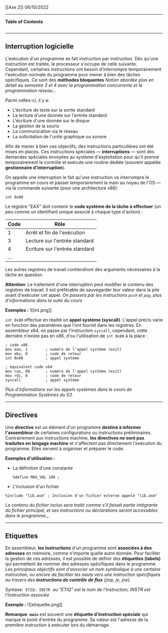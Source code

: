 [[Axe 2]]
06/10/2022
****
**Table of Contents**
```table-of-contents
```

****
## Interruption logicielle

L'exécution d'un programme se fait instruction par instruction. Dès qu'une instruction est traitée, le processeur s'occupe de celle suivante. 
Cependant, certaines instructions ont besoin d'interrompre temporairement l'exécution normale du programme pour mener à bien des tâches spécifiques. Ce sont des **méthodes bloquantes**
	*Notion abordée plus en détail au semestre 3 et 4 avec la programmation concurrente et la programmation réseau...*

Parmi celles-ci, il y a: 
- L'écriture de texte sur la sortie standard 
- La lecture d'une donnée sur l'entrée standard 
- L'écriture d'une donnée sur le disque 
- La gestion de la souris 
- La communication via le réseau 
- La sollicitation de l'unité graphique ou sonore

Afin de mener à bien ces objectifs, des instructions particulières ont été mises en places. Ces instructions spéciales — **interruptions** — sont des demandes spéciales envoyées au système d'exploitation pour qu'il prenne temporairement le contrôle et exécute une routine dédiée (souvent appelée **gestionnaire d'interruption**).


On appelle une interruption le fait qu'une instruction va interrompre le programme en cours et passer temporairement la main au noyau de l'OS — via la commande suivante (pour une architecture x86): 
```
int 0x80
```

Le registre "EAX" doit contenir le **code système de la tâche à effectuer** (un peu comme un identifiant unique associé à chaque type d'action) :

| Code | Rôle                           |
| ---- | ------------------------------ |
| 1    | Arrêt et fin de l'exécution    |
| 3    | Lecture sur l'entrée standard  |
| 4    | Ecriture sur l'entrée standard |
| ...  |                                |
 
 Les autres registres de travail contiendront des arguments nécessaires à la tâche en question  


**Attention**: Le traitement d'une interruption peut modifier le contenu des registres de travail. Il est préférable de sauvegarder leur valeur dans la pile avant d'exécuter cet appel.
	*On passera par les instructions `push` et `pop`, plus d'informations dans la suite du cours*

**Exemples :**
![[int.png]]


`int 0x80` effectue en réalité un **appel système (syscall)**. L'appel précis varie en fonction des paramètres que l'ont fournit dans les registres.
En assembleur x64, on passe par l'instruction `syscall`, cependant, cette dernière n'existe pas en x86, d'ou l'utilisation de `int 0x80` à la place :
```assembly
; code x86
mov eax, 1        ; numéro de l'appel système (exit)
mov ebx, 0        ; code de retour
int 0x80          ; appel système

; équivalent code x64
mov rax, 60       ; numéro de l'appel système (exit)
mov rdi, 0        ; code de retour
syscall           ; appel système
```
*Plus d'informations sur les appels systèmes dans le cours de Programmation Systèmes du S3.*


****
## Directives

Une **directive** est un élément d'un programme **destiné à informer l'assembleur** de certaines configurations ou instructions préliminaires. 
Contrairement aux instructions machine, **les directives ne sont pas traduites en langage machine** et n'affectent pas directement l'exécution du programme. Elles servent à organiser et préparer le code.

**Exemples d'utilisation :**
- La définition d'une constante 
	```assembly
	%define MAX_VAL 100 ;
	```

- L'inclusion d'un fichier 
```assembly
%include "lib.asm" ; Inclusion d'un fichier externe appelé "lib.asm"
```
*Le contenu du fichier inclus sera traité comme s'il faisait partie intégrante du fichier principal, et ses instructions ou déclarations seront accessibles dans le programme._*


****
## Etiquettes

En assembleur, **les instructions** d'un programme sont **associées à des adresses** en mémoire, comme n'importe quelle autre donnée. Pour faciliter la gestion de ces adresses, il est possible de définir des **étiquettes (labels)** qui permettent de nommer des adresses spécifiques dans le programme.
	*Les principaux objectifs sont d'associer un nom symbolique à une certaine instruction, ou encore de faciliter les sauts vers une instruction spécifiques au travers des **instructions de contrôle de flux** (jmp, je, jne).*

Syntaxe: 
`ETIQ: INSTR` 
	*ou "ETIQ" est le nom de l'instruction, INSTR est l'instruction associée*


**Exemple :**
![[etiquette.png]]


**Remarque**: **`main`** est souvent une **étiquette d'instruction spéciale** qui marque le point d'entrée du programme. Sa valeur est l'adresse de la première instruction à exécuter lors du démarrage.